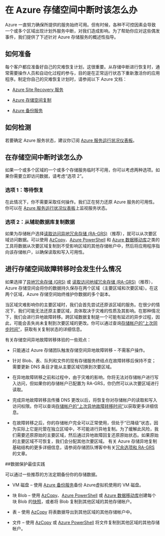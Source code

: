 <properties
    pageTitle="Azure 存储空间中断时怎么办 | Azure"
    description="Azure 存储空间中断时怎么办"
    services="storage"
    documentationcenter=".net"
    author="robinsh"
    manager="timlt"
    editor="tysonn" />
<tags
    ms.assetid="8f040b0f-8926-4831-ac07-79f646f31926"
    ms.service="storage"
    ms.workload="storage"
    ms.tgt_pltfrm="na"
    ms.devlang="dotnet"
    ms.topic="article"
    ms.date="12/08/2016"
    wacn.date="01/06/2017"
    ms.author="robinsh" />

# 在 Azure 存储空间中断时该怎么办

Azure 一直努力确保所提供的服务始终可用。但有时候，各种不可控因素会导致一个或多个区域出现计划外服务中断，对我们造成影响。为了帮助你应对这些偶发事件，我们提供了下述针对 Azure 存储服务的概述性指导。

## 如何准备
每个客户都应准备好自己的灾难恢复计划，这很重要。从存储中断进行恢复时，通常需要操作人员和自动化过程的参与，目的是在正常运行状态下重新激活你的应用程序。制定你自己的灾难恢复计划时，请参阅以下 Azure 文档：

-   [Azure Site Recovery 服务](/home/features/site-recovery/)

-   [Azure 存储空间复制](/documentation/articles/storage-redundancy/)

-   [Azure 备份服务](/home/features/back-up/)

## 如何检测 

若要确定 Azure 服务状态，建议你订阅 [Azure 服务运行状况仪表板](/support/service-dashboard/)。

## 在存储空间中断时该怎么办
如果一个或多个区域的一个或多个存储服务临时不可用，你可以考虑两种选项。如果你需要立即访问数据，请考虑“选项 2”。

### 选项 1：等待恢复

在此情况下，你不需要采取任何操作。我们正在努力还原 Azure 服务的可用性。你可以在 [Azure 服务运行状况仪表板](/support/service-dashboard/)上监视服务状态。

### 选项 2：从辅助数据库复制数据

如果为存储帐户选择[读取访问异地冗余存储 (RA-GRS)](/documentation/articles/storage-redundancy/#read-access-geo-redundant-storage)（推荐），就可以从次要区域访问数据。可以使用 [AzCopy](/documentation/articles/storage-use-azcopy/)、[Azure PowerShell](/documentation/articles/storage-powershell-guide-full/) 和 [Azure 数据移动库](https://azure.microsoft.com/blog/introducing-azure-storage-data-movement-library-preview-2/)之类的工具将数据从次要区域复制到不受影响区域的其他存储帐户中，然后将应用程序指向该存储帐户，以确保读取和写入可用性。

## 进行存储空间故障转移时会发生什么情况

如果选择了[异地冗余存储 (GRS)](/documentation/articles/storage-redundancy/#geo-redundant-storage) 或 [读取访问地域冗余存储 (RA-GRS)](/documentation/articles/storage-redundancy/#read-access-geo-redundant-storage)（推荐），Azure 存储空间会将你的数据持久保存在两个区域（主要区域和次要区域）。在这两个区域，Azure 存储空间始终维护你数据的多个副本。

当区域灾难影响你的主要区域时，我们会首先尝试还原该区域的服务。在很少的情况下，我们可能无法还原主要区域，具体取决于灾难的性质及其影响。在那种情况下，我们会进行异地故障转移。跨区域数据复制是一个可能有延迟的异步过程，因此，可能会丢失尚未复制到次要区域的更改。你可以通过查询[存储帐户的“上次同步时间”](https://blogs.msdn.microsoft.com/windowsazurestorage/2013/12/11/windows-azure-storage-redundancy-options-and-read-access-geo-redundant-storage/)，获取有关复制状态的详细信息。

有关存储空间异地故障转移体验的一些观点：

-   只能通过 Azure 存储团队触发存储空间异地故障转移 – 不需客户操作。

-   针对 Blob、表、队列和文件的现有存储服务终结点在故障转移后保持不变；需要更新 DNS 条目才能从主要区域切换到次要区域。

-   在异地故障转移之前和过程中，由于灾难的影响，你将无法对存储帐户进行写入访问，但如果你的存储帐户已配置为 RA-GRS，你仍然可以从次要区域进行读取。

-   完成异地故障转移且传播 DNS 更改以后，将恢复你对存储帐户的读取和写入访问权限。你可以查询[存储帐户的“上次异地故障转移时间”](https://msdn.microsoft.com/zh-cn/library/azure/ee460802.aspx)以获取更多详细信息。

-   在故障转移之后，你的存储帐户完全可以正常使用，但处于“已降级”状态，因为实际上它是托管在独立区域中，不可能进行异地复制。为了缓解此风险，我们需要还原原始的主要区域，然后通过异地故障回复还原原始状态。如果原始的主要区域不可恢复，我们会分配其他次要区域。
有关 Azure 存储异地复制基础结构的更多详细信息，请参阅存储团队博客中有关[冗余选项和 RA-GRS](https://blogs.msdn.microsoft.com/windowsazurestorage/2013/12/11/windows-azure-storage-redundancy-options-and-read-access-geo-redundant-storage/) 的文章。

##数据保护最佳实践

可以通过一些推荐的方法定期备份你的存储数据。

-   VM 磁盘 – 使用 [Azure 备份服务](/home/features/back-up/)备份 Azure虚拟机使用的 VM 磁盘。

-   块 Blob – 使用 [AzCopy](/documentation/articles/storage-use-azcopy/)、[Azure PowerShell](/documentation/articles/storage-powershell-guide-full/) 或 [Azure 数据移动库](https://azure.microsoft.com/blog/introducing-azure-storage-data-movement-library-preview-2/)创建每个块 Blob 的[快照](https://msdn.microsoft.com/zh-cn/library/azure/hh488361.aspx)，或者将 Blob 复制到其他区域的其他存储帐户。

-   表 – 使用 [AzCopy](/documentation/articles/storage-use-azcopy/) 将表数据导出到其他区域的其他存储帐户中。

-   文件 – 使用 [AzCopy](/documentation/articles/storage-use-azcopy/) 或 [Azure PowerShell](/documentation/articles/storage-powershell-guide-full/) 将文件复制到其他区域的其他存储帐户。

<!---HONumber=Mooncake_0103_2017-->